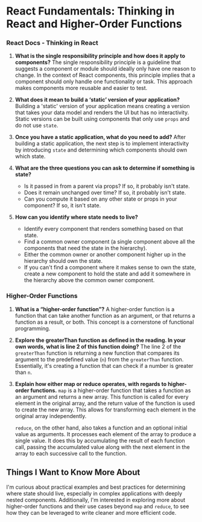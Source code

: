 # React Fundamentals: Thinking in React and Higher-Order Functions

### React Docs - Thinking in React

1. **What is the single responsibility principle and how does it apply to components?**
   The single responsibility principle is a guideline that suggests a component or module should ideally only have one reason to change. In the context of React components, this principle implies that a component should only handle one functionality or task. This approach makes components more reusable and easier to test.

2. **What does it mean to build a ‘static’ version of your application?**
   Building a 'static' version of your application means creating a version that takes your data model and renders the UI but has no interactivity. Static versions can be built using components that only use `props` and do not use `state`.

3. **Once you have a static application, what do you need to add?**
   After building a static application, the next step is to implement interactivity by introducing `state` and determining which components should own which state.

4. **What are the three questions you can ask to determine if something is state?**
   - Is it passed in from a parent via props? If so, it probably isn't state.
   - Does it remain unchanged over time? If so, it probably isn't state.
   - Can you compute it based on any other state or props in your component? If so, it isn't state.

5. **How can you identify where state needs to live?**
   - Identify every component that renders something based on that state.
   - Find a common owner component (a single component above all the components that need the state in the hierarchy).
   - Either the common owner or another component higher up in the hierarchy should own the state.
   - If you can't find a component where it makes sense to own the state, create a new component to hold the state and add it somewhere in the hierarchy above the common owner component.

### Higher-Order Functions

1. **What is a “higher-order function”?**
   A higher-order function is a function that can take another function as an argument, or that returns a function as a result, or both. This concept is a cornerstone of functional programming.

2. **Explore the greaterThan function as defined in the reading. In your own words, what is line 2 of this function doing?**
   The line 2 of the `greaterThan` function is returning a new function that compares its argument to the predefined value (`n`) from the `greaterThan` function. Essentially, it's creating a function that can check if a number is greater than `n`.

3. **Explain how either map or reduce operates, with regards to higher-order functions.**
   `map` is a higher-order function that takes a function as an argument and returns a new array. This function is called for every element in the original array, and the return value of the function is used to create the new array. This allows for transforming each element in the original array independently.
   
   `reduce`, on the other hand, also takes a function and an optional initial value as arguments. It processes each element of the array to produce a single value. It does this by accumulating the result of each function call, passing the accumulated value along with the next element in the array to each successive call to the function.

## Things I Want to Know More About

I'm curious about practical examples and best practices for determining where state should live, especially in complex applications with deeply nested components. Additionally, I'm interested in exploring more about higher-order functions and their use cases beyond `map` and `reduce`, to see how they can be leveraged to write cleaner and more efficient code.
